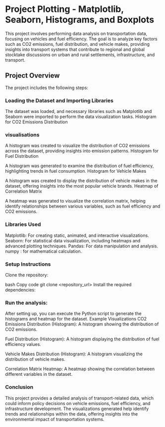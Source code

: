 # Project Plotting - Matplotlib, Seaborn, Histograms, and Boxplots
This project involves performing data analysis on transportation data, focusing on vehicles and fuel efficiency. The goal is to analyze key factors such as CO2 emissions, fuel distribution, and vehicle makes, providing insights into transport systems that contribute to regional and global stocktake discussions on urban and rural settlements, infrastructure, and transport.

## Project Overview
The project includes the following steps:

### Loading the Dataset and Importing Libraries

The dataset was loaded, and necessary libraries such as Matplotlib and Seaborn were imported to perform the data visualization tasks.
Histogram for CO2 Emissions Distribution

### visualisations 
A histogram was created to visualize the distribution of CO2 emissions across the dataset, providing insights into emission patterns.
Histogram for Fuel Distribution

A histogram was generated to examine the distribution of fuel efficiency, highlighting trends in fuel consumption.
Histogram for Vehicle Makes

A histogram was created to display the distribution of vehicle makes in the dataset, offering insights into the most popular vehicle brands.
Heatmap of Correlation Matrix

A heatmap was generated to visualize the correlation matrix, helping identify relationships between various variables, such as fuel efficiency and CO2 emissions.
### Libraries Used
Matplotlib: For creating static, animated, and interactive visualizations.
Seaborn: For statistical data visualization, including heatmaps and advanced plotting techniques.
Pandas: For data manipulation and analysis.
numpy : for mathematical calculation.

### Setup Instructions
Clone the repository:

bash
Copy code
git clone <repository_url>
Install the required dependencies:

### Run the analysis:

After setting up, you can execute the Python script to generate the histograms and heatmap for the dataset.
Example Visualizations
CO2 Emissions Distribution (Histogram): A histogram showing the distribution of CO2 emissions.

Fuel Distribution (Histogram): A histogram displaying the distribution of fuel efficiency values.

Vehicle Makes Distribution (Histogram): A histogram visualizing the distribution of vehicle makes.

Correlation Matrix Heatmap: A heatmap showing the correlation between different variables in the dataset.

### Conclusion
This project provides a detailed analysis of transport-related data, which could inform policy decisions on vehicle emissions, fuel efficiency, and infrastructure development. The visualizations generated help identify trends and relationships within the data, offering insights into the environmental impact of transportation systems.
